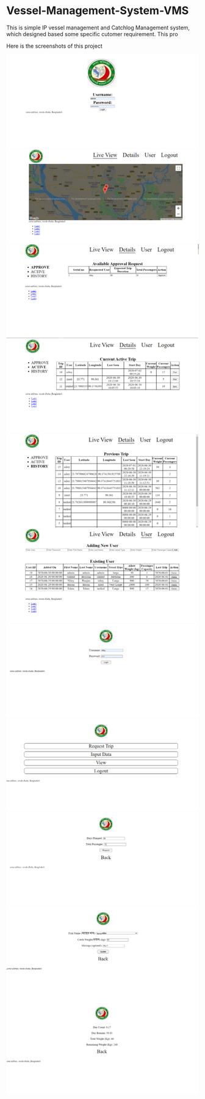 # Vessel-Management-System-VMS
This is simple IP vessel management and Catchlog Management system, which designed based some specific cutomer requirement. This pro

Here is the screenshots of this project

![GitHub Logo](/screenshot/11.%20Login.png)
![GitHub Logo](/screenshot/12.%20Live%20view.png)
![GitHub Logo](/screenshot/13.%20Approval%20of%20Field%20request.png)
![GitHub Logo](/screenshot/14.%20Active%20trip.png)
![GitHub Logo](/screenshot/15.%20History%20of%20previous%20trip.png)
![GitHub Logo](/screenshot/16.%20User%20Management.png)
![GitHub Logo](/screenshot/21.%20Field%20login.png)
![GitHub Logo](/screenshot/22.%20Field%20user%20menu.png)
![GitHub Logo](/screenshot/23.%20Field%20request.png)
![GitHub Logo](/screenshot/24.%20Input%20Field%20data.png)
![GitHub Logo](/screenshot/25.%20Field%20user%20current%20status.png)









